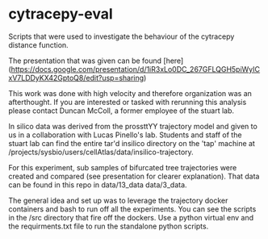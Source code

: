 # cytracepy-eval
Scripts that were used to investigate the behaviour of the cytracepy distance function.

The presentation that was given can be found [here] (https://docs.google.com/presentation/d/1iR3xLo0DC_267GFLQGH5piWyICxV7LDDyKX42GptoQ8/edit?usp=sharing)

This work was done with high velocity and therefore organization was an afterthought. If you are interested or tasked with rerunning this analysis please contact Duncan McColl, a former employee of the stuart lab.

In silico data was derived from the prossttYY trajectory model and given to us in a collaboration with Lucas Pinello's lab. Students and staff of the stuart lab can find the entire tar'd insilico directory on the 'tap' machine at /projects/sysbio/users/cellAtlas/data/insilico-trajectory.

For this experiment, sub samples of bifurcated tree trajectories were created and compared (see presentation for clearer explanation). That data can be found in this repo in data/13_data data/3_data.

The general idea and set up was to leverage the trajectory docker containers and bash to run off all the experiments. You can see the scripts in the /src directory that fire off the dockers. Use a python virtual env and the requirments.txt file to run the standalone python scripts.
